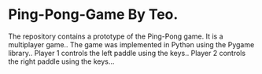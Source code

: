 # Ping-Pong-Game By Teo.
The repository contains a prototype of the
Ping-Pong game. It is a multiplayer game..
The game was implemented in Pythən
using the Pygame library..
Player 1 controls the left paddle using the
keys.. Player 2 controls the right paddle
using the keys...

